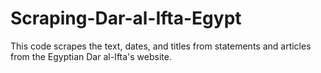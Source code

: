 # Scraping-Dar-al-Ifta-Egypt
This code scrapes the text, dates, and titles from statements and articles from the Egyptian Dar al-Ifta's website. 
